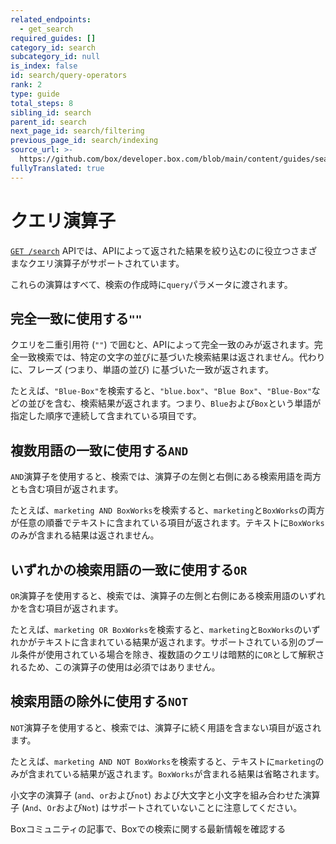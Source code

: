 ```yaml
---
related_endpoints:
  - get_search
required_guides: []
category_id: search
subcategory_id: null
is_index: false
id: search/query-operators
rank: 2
type: guide
total_steps: 8
sibling_id: search
parent_id: search
next_page_id: search/filtering
previous_page_id: search/indexing
source_url: >-
  https://github.com/box/developer.box.com/blob/main/content/guides/search/2-query-operators.md
fullyTranslated: true
---
```

# クエリ演算子

[`GET /search`](e://get_search) APIでは、APIによって返された結果を絞り込むのに役立つさまざまなクエリ演算子がサポートされています。

これらの演算はすべて、検索の作成時に`query`パラメータに渡されます。

## 完全一致に使用する`""`

クエリを二重引用符 (`""`) で囲むと、APIによって完全一致のみが返されます。完全一致検索では、特定の文字の並びに基づいた検索結果は返されません。代わりに、フレーズ (つまり、単語の並び) に基づいた一致が返されます。

たとえば、`"Blue-Box"`を検索すると、`"blue.box"`、`"Blue Box"`、`"Blue-Box"`などの並びを含む、検索結果が返されます。つまり、`Blue`および`Box`という単語が指定した順序で連続して含まれている項目です。

## 複数用語の一致に使用する`AND`

`AND`演算子を使用すると、検索では、演算子の左側と右側にある検索用語を両方とも含む項目が返されます。

たとえば、`marketing AND BoxWorks`を検索すると、`marketing`と`BoxWorks`の両方が任意の順番でテキストに含まれている項目が返されます。テキストに`BoxWorks`のみが含まれる結果は返されません。

## いずれかの検索用語の一致に使用する`OR`

`OR`演算子を使用すると、検索では、演算子の左側と右側にある検索用語のいずれかを含む項目が返されます。

たとえば、`marketing OR BoxWorks`を検索すると、`marketing`と`BoxWorks`のいずれかがテキストに含まれている結果が返されます。サポートされている別のブール条件が使用されている場合を除き、複数語のクエリは暗黙的に`OR`として解釈されるため、この演算子の使用は必須ではありません。

## 検索用語の除外に使用する`NOT`

`NOT`演算子を使用すると、検索では、演算子に続く用語を含まない項目が返されます。

たとえば、`marketing AND NOT BoxWorks`を検索すると、テキストに`marketing`のみが含まれている結果が返されます。`BoxWorks`が含まれる結果は省略されます。

<Message warning>

小文字の演算子 (`and`、`or`および`not`) および大文字と小文字を組み合わせた演算子 (`And`、`Or`および`Not`) はサポートされていないことに注意してください。

</Message>

<CTA to="https://support.box.com/hc/en-us/articles/360043696314-Search-for-Files-Folders-and-Content">

Boxコミュニティの記事で、Boxでの検索に関する最新情報を確認する

</CTA>
